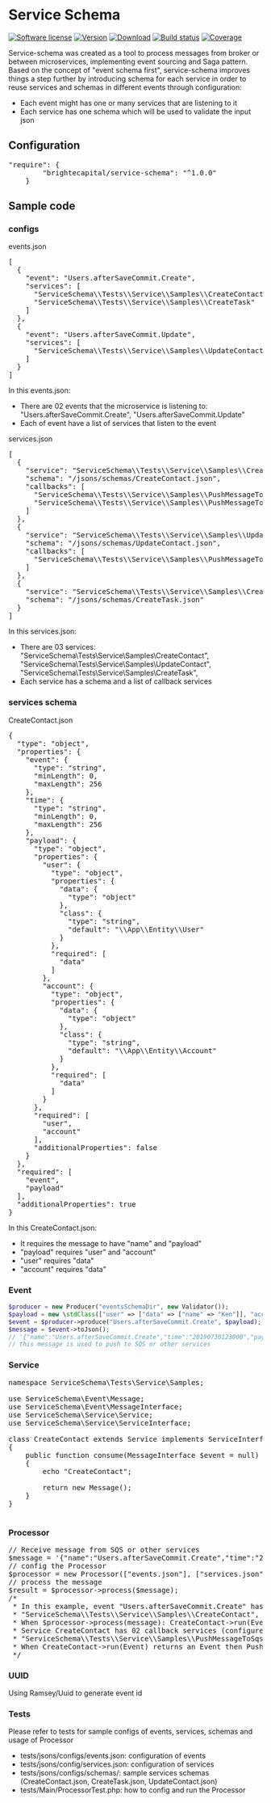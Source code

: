 # Service Schema
[![Software license][ico-license]](README.md)
[![Version][ico-version-stable]][link-packagist]
[![Download][ico-downloads-monthly]][link-downloads]
[![Build status][ico-travis]][link-travis]
[![Coverage][ico-codecov]][link-codecov]


[ico-license]: https://img.shields.io/github/license/nrk/predis.svg?style=flat-square
[ico-version-stable]: https://img.shields.io/packagist/v/brightecapital/service-schema.svg
[ico-downloads-monthly]: https://img.shields.io/packagist/dm/brightecapital/service-schema.svg
[ico-travis]: https://travis-ci.com/brighte-capital/service-schema.svg?branch=master
[ico-codecov]: https://codecov.io/gh/brighte-capital/service-schema/branch/master/graph/badge.svg

[link-packagist]: https://packagist.org/packages/brightecapital/service-schema
[link-codecov]: https://codecov.io/gh/brighte-capital/service-schema
[link-travis]: https://travis-ci.com/brighte-capital/service-schema
[link-downloads]: https://packagist.org/packages/brightecapital/service-schema/stats

Service-schema was created as a tool to process messages from broker or between microservices, implementing event sourcing and Saga pattern.
Based on the concept of "event schema first", service-schema improves things a step further by introducing  schema for each service 
in order to reuse services and schemas in different events through configuration:

+ Each event might has one or many services that are listening to it
+ Each service has one schema which will be used to validate the input json

## Configuration
<pre>
"require": {
        "brightecapital/service-schema": "^1.0.0"
    }
</pre>
## Sample code
### configs 
events.json
<pre>
[
  {
    "event": "Users.afterSaveCommit.Create",
    "services": [
      "ServiceSchema\\Tests\\Service\\Samples\\CreateContact",
      "ServiceSchema\\Tests\\Service\\Samples\\CreateTask"
    ]
  },
  {
    "event": "Users.afterSaveCommit.Update",
    "services": [
      "ServiceSchema\\Tests\\Service\\Samples\\UpdateContact"
    ]
  }
]
</pre>

In this events.json:
- There are 02 events that the microservice is listening to: "Users.afterSaveCommit.Create", "Users.afterSaveCommit.Update"
- Each of event have a list of services that listen to the event

services.json
<pre>
[
  {
    "service": "ServiceSchema\\Tests\\Service\\Samples\\CreateContact",
    "schema": "/jsons/schemas/CreateContact.json",
    "callbacks": [
      "ServiceSchema\\Tests\\Service\\Samples\\PushMessageToSqs",
      "ServiceSchema\\Tests\\Service\\Samples\\PushMessageToLog"
    ]
  },
  {
    "service": "ServiceSchema\\Tests\\Service\\Samples\\UpdateContact",
    "schema": "/jsons/schemas/UpdateContact.json",
    "callbacks": [
      "ServiceSchema\\Tests\\Service\\Samples\\PushMessageToLog"
    ]
  },
  {
    "service": "ServiceSchema\\Tests\\Service\\Samples\\CreateTask",
    "schema": "/jsons/schemas/CreateTask.json"
  }
]
</pre>

In this services.json:
- There are 03 services:  "ServiceSchema\\Tests\\Service\\Samples\\CreateContact", "ServiceSchema\\Tests\\Service\\Samples\\UpdateContact", "ServiceSchema\\Tests\\Service\\Samples\\CreateTask",
- Each service has a schema and a list of callback services

### services schema
CreateContact.json
<pre>
{
  "type": "object",
  "properties": {
    "event": {
      "type": "string",
      "minLength": 0,
      "maxLength": 256
    },
    "time": {
      "type": "string",
      "minLength": 0,
      "maxLength": 256
    },
    "payload": {
      "type": "object",
      "properties": {
        "user": {
          "type": "object",
          "properties": {
            "data": {
              "type": "object"
            },
            "class": {
              "type": "string",
              "default": "\\App\\Entity\\User"
            }
          },
          "required": [
            "data"
          ]
        },
        "account": {
          "type": "object",
          "properties": {
            "data": {
              "type": "object"
            },
            "class": {
              "type": "string",
              "default": "\\App\\Entity\\Account"
            }
          },
          "required": [
            "data"
          ]
        }
      },
      "required": [
        "user",
        "account"
      ],
      "additionalProperties": false
    }
  },
  "required": [
    "event",
    "payload"
  ],
  "additionalProperties": true
}
</pre>

In this CreateContact.json:
- It requires the message to have "name" and "payload"
- "payload" requires "user" and "account"
- "user" requires "data"
- "account" requires "data"

### Event
```php
$producer = new Producer("eventsSchemaDir", new Validator());
$payload = new \stdClass(["user" => ["data" => ["name" => "Ken"]], "account" => ["data" => ["name" => "Brighte"]]]);
$event = $producer->produce("Users.afterSaveCommit.Create", $payload);
$message = $event->toJson();
// '{"name":"Users.afterSaveCommit.Create","time":"20190730123000","payload":{"user":{"data":{"name":"Ken"}},"account":{"data":{"name":"Brighte"}}}}'
// this message is used to push to SQS or other services
```

### Service
<pre>
namespace ServiceSchema\Tests\Service\Samples;

use ServiceSchema\Event\Message;
use ServiceSchema\Event\MessageInterface;
use ServiceSchema\Service\Service;
use ServiceSchema\Service\ServiceInterface;

class CreateContact extends Service implements ServiceInterface
{
    public function consume(MessageInterface $event = null)
    {
        echo "CreateContact";

        return new Message();
    }
}

</pre>

### Processor
<pre>
// Receive message from SQS or other services
$message = '{"name":"Users.afterSaveCommit.Create","time":"20190730123000","payload":{"user":{"data":{"name":"Ken"}},"account":{"data":{"name":"Brighte"}}}}';
// config the Processor
$processor = new Processor(["events.json"], ["services.json"], "serviceSchemaDir");
// process the message
$result = $processor->process($message);
/*
 * In this example, event "Users.afterSaveCommit.Create" has 02 services listening to it (configued in events.json)
 * "ServiceSchema\\Tests\\Service\\Samples\\CreateContact", "ServiceSchema\\Tests\\Service\\Samples\\CreateTask"
 * When $processor->process(message): CreateContact->run(Event) and CreateTask->run(Event) will be executed.
 * Service CreateContact has 02 callback services (configured in services.json): 
 * "ServiceSchema\\Tests\\Service\\Samples\\PushMessageToSqs","ServiceSchema\\Tests\\Service\\Samples\\PushMessageToLog"
 * When CreateContact->run(Event) returns an Event then PushMessageToSqs->run(Event) and PushMessageToLog->run(Event) will be executed
 */
</pre>

### UUID
Using Ramsey/Uuid to generate event id

### Tests
Please refer to tests for sample configs of events, services, schemas and usage of Processor
- tests/jsons/configs/events.json: configuration of events
- tests/jsons/config/services.json: configuration of services
- tests/jsons/configs/schemas/: sample services schemas (CreateContact.json, CreateTask.json, UpdateContact.json)
- tests/Main/ProcessorTest.php: how to config and run the Processor
